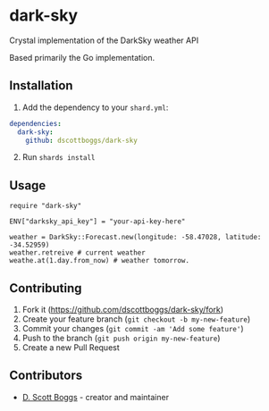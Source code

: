 # dark-sky

Crystal implementation of the DarkSky weather API

Based primarily the Go implementation.

## Installation

1. Add the dependency to your `shard.yml`:
```yaml
dependencies:
  dark-sky:
    github: dscottboggs/dark-sky
```
2. Run `shards install`

## Usage

```crystal
require "dark-sky"

ENV["darksky_api_key"] = "your-api-key-here"

weather = DarkSky::Forecast.new(longitude: -58.47028, latitude: -34.52959)
weather.retreive # current weather
weathe.at(1.day.from_now) # weather tomorrow.

```

## Contributing

1. Fork it (<https://github.com/dscottboggs/dark-sky/fork>)
2. Create your feature branch (`git checkout -b my-new-feature`)
3. Commit your changes (`git commit -am 'Add some feature'`)
4. Push to the branch (`git push origin my-new-feature`)
5. Create a new Pull Request

## Contributors

- [D. Scott Boggs](https://github.com/dscottboggs) - creator and maintainer
